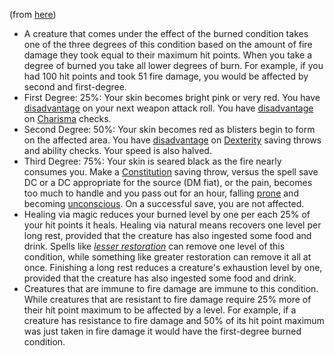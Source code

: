 (from [here](https://www.dandwiki.com/wiki/Additional_Status_Conditions_(5e_Variant_Rule)#Burning))

- A creature that comes under the effect of the burned condition takes one of the three degrees of this condition based on the amount of fire damage they took equal to their maximum hit points. When you take a degree of burned you take all lower degrees of burn. For example, if you had 100 hit points and took 51 fire damage, you would be affected by second and first-degree.
- First Degree: 25%: Your skin becomes bright pink or very red. You have [disadvantage](https://www.dandwiki.com/wiki/5e_SRD:Disadvantage "5e SRD:Disadvantage") on your next weapon attack roll. You have [disadvantage](https://www.dandwiki.com/wiki/5e_SRD:Disadvantage "5e SRD:Disadvantage") on [Charisma](https://www.dandwiki.com/wiki/5e_SRD:Charisma "5e SRD:Charisma") checks.
- Second Degree: 50%: Your skin becomes red as blisters begin to form on the affected area. You have [disadvantage](https://www.dandwiki.com/wiki/5e_SRD:Disadvantage "5e SRD:Disadvantage") on [Dexterity](https://www.dandwiki.com/wiki/5e_SRD:Dexterity "5e SRD:Dexterity") saving throws and ability checks. Your speed is also halved.
- Third Degree: 75%: Your skin is seared black as the fire nearly consumes you. Make a [Constitution](https://www.dandwiki.com/wiki/5e_SRD:Constitution "5e SRD:Constitution") saving throw, versus the spell save DC or a DC appropriate for the source (DM fiat), or the pain, becomes too much to handle and you pass out for an hour, falling [prone](https://www.dandwiki.com/wiki/5e_SRD:Conditions#Prone "5e SRD:Conditions") and becoming [unconscious](https://www.dandwiki.com/wiki/5e_SRD:Conditions#Unconscious "5e SRD:Conditions"). On a successful save, you are not affected.
- Healing via magic reduces your burned level by one per each 25% of your hit points it heals. Healing via natural means recovers one level per long rest, provided that the creature has also ingested some food and drink. Spells like [_lesser restoration_](https://www.dandwiki.com/wiki/5e_SRD:Lesser_Restoration "5e SRD:Lesser Restoration") can remove one level of this condition, while something like greater restoration can remove it all at once. Finishing a long rest reduces a creature's exhaustion level by one, provided that the creature has also ingested some food and drink.
- Creatures that are immune to fire damage are immune to this condition. While creatures that are resistant to fire damage require 25% more of their hit point maximum to be affected by a level. For example, if a creature has resistance to fire damage and 50% of its hit point maximum was just taken in fire damage it would have the first-degree burned condition.